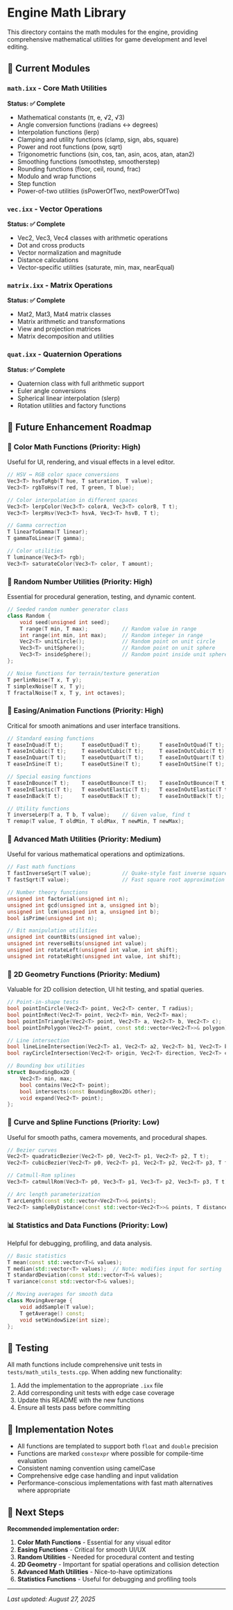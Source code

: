 # Engine Math Library

This directory contains the math modules for the engine, providing comprehensive mathematical utilities for game development and level editing.

## 📁 Current Modules

### `math.ixx` - Core Math Utilities
**Status: ✅ Complete**
- Mathematical constants (π, e, √2, √3)
- Angle conversion functions (radians ↔ degrees)
- Interpolation functions (lerp)
- Clamping and utility functions (clamp, sign, abs, square)
- Power and root functions (pow, sqrt)
- Trigonometric functions (sin, cos, tan, asin, acos, atan, atan2)
- Smoothing functions (smoothstep, smootherstep)
- Rounding functions (floor, ceil, round, frac)
- Modulo and wrap functions
- Step function
- Power-of-two utilities (isPowerOfTwo, nextPowerOfTwo)

### `vec.ixx` - Vector Operations
**Status: ✅ Complete**
- Vec2, Vec3, Vec4 classes with arithmetic operations
- Dot and cross products
- Vector normalization and magnitude
- Distance calculations
- Vector-specific utilities (saturate, min, max, nearEqual)

### `matrix.ixx` - Matrix Operations
**Status: ✅ Complete**
- Mat2, Mat3, Mat4 matrix classes
- Matrix arithmetic and transformations
- View and projection matrices
- Matrix decomposition and utilities

### `quat.ixx` - Quaternion Operations
**Status: ✅ Complete**
- Quaternion class with full arithmetic support
- Euler angle conversions
- Spherical linear interpolation (slerp)
- Rotation utilities and factory functions

## 🚀 Future Enhancement Roadmap

### 🎨 **Color Math Functions** (Priority: High)
Useful for UI, rendering, and visual effects in a level editor.
```cpp
// HSV ↔ RGB color space conversions
Vec3<T> hsvToRgb(T hue, T saturation, T value);
Vec3<T> rgbToHsv(T red, T green, T blue);

// Color interpolation in different spaces
Vec3<T> lerpColor(Vec3<T> colorA, Vec3<T> colorB, T t);
Vec3<T> lerpHsv(Vec3<T> hsvA, Vec3<T> hsvB, T t);

// Gamma correction
T linearToGamma(T linear);
T gammaToLinear(T gamma);

// Color utilities
T luminance(Vec3<T> rgb);
Vec3<T> saturateColor(Vec3<T> color, T amount);
```

### 🎲 **Random Number Utilities** (Priority: High)
Essential for procedural generation, testing, and dynamic content.
```cpp
// Seeded random number generator class
class Random {
    void seed(unsigned int seed);
    T range(T min, T max);           // Random value in range
    int range(int min, int max);     // Random integer in range
    Vec2<T> unitCircle();            // Random point on unit circle
    Vec3<T> unitSphere();            // Random point on unit sphere
    Vec3<T> insideSphere();          // Random point inside unit sphere
};

// Noise functions for terrain/texture generation
T perlinNoise(T x, T y);
T simplexNoise(T x, T y);
T fractalNoise(T x, T y, int octaves);
```

### 🌊 **Easing/Animation Functions** (Priority: High)
Critical for smooth animations and user interface transitions.
```cpp
// Standard easing functions
T easeInQuad(T t);      T easeOutQuad(T t);      T easeInOutQuad(T t);
T easeInCubic(T t);     T easeOutCubic(T t);     T easeInOutCubic(T t);
T easeInQuart(T t);     T easeOutQuart(T t);     T easeInOutQuart(T t);
T easeInSine(T t);      T easeOutSine(T t);      T easeInOutSine(T t);

// Special easing functions
T easeInBounce(T t);    T easeOutBounce(T t);    T easeInOutBounce(T t);
T easeInElastic(T t);   T easeOutElastic(T t);   T easeInOutElastic(T t);
T easeInBack(T t);      T easeOutBack(T t);      T easeInOutBack(T t);

// Utility functions
T inverseLerp(T a, T b, T value);    // Given value, find t
T remap(T value, T oldMin, T oldMax, T newMin, T newMax);
```

### 🔢 **Advanced Math Utilities** (Priority: Medium)
Useful for various mathematical operations and optimizations.
```cpp
// Fast math functions
T fastInverseSqrt(T value);          // Quake-style fast inverse square root
T fastSqrt(T value);                 // Fast square root approximation

// Number theory functions
unsigned int factorial(unsigned int n);
unsigned int gcd(unsigned int a, unsigned int b);
unsigned int lcm(unsigned int a, unsigned int b);
bool isPrime(unsigned int n);

// Bit manipulation utilities
unsigned int countBits(unsigned int value);
unsigned int reverseBits(unsigned int value);
unsigned int rotateLeft(unsigned int value, int shift);
unsigned int rotateRight(unsigned int value, int shift);
```

### 🎯 **2D Geometry Functions** (Priority: Medium)
Valuable for 2D collision detection, UI hit testing, and spatial queries.
```cpp
// Point-in-shape tests
bool pointInCircle(Vec2<T> point, Vec2<T> center, T radius);
bool pointInRect(Vec2<T> point, Vec2<T> min, Vec2<T> max);
bool pointInTriangle(Vec2<T> point, Vec2<T> a, Vec2<T> b, Vec2<T> c);
bool pointInPolygon(Vec2<T> point, const std::vector<Vec2<T>>& polygon);

// Line intersection
bool lineLineIntersection(Vec2<T> a1, Vec2<T> a2, Vec2<T> b1, Vec2<T> b2, Vec2<T>& intersection);
bool rayCircleIntersection(Vec2<T> origin, Vec2<T> direction, Vec2<T> center, T radius);

// Bounding box utilities
struct BoundingBox2D {
    Vec2<T> min, max;
    bool contains(Vec2<T> point);
    bool intersects(const BoundingBox2D& other);
    void expand(Vec2<T> point);
};
```

### 🔢 **Curve and Spline Functions** (Priority: Low)
Useful for smooth paths, camera movements, and procedural shapes.
```cpp
// Bezier curves
Vec2<T> quadraticBezier(Vec2<T> p0, Vec2<T> p1, Vec2<T> p2, T t);
Vec2<T> cubicBezier(Vec2<T> p0, Vec2<T> p1, Vec2<T> p2, Vec2<T> p3, T t);

// Catmull-Rom splines
Vec3<T> catmullRom(Vec3<T> p0, Vec3<T> p1, Vec3<T> p2, Vec3<T> p3, T t);

// Arc length parameterization
T arcLength(const std::vector<Vec2<T>>& points);
Vec2<T> sampleByDistance(const std::vector<Vec2<T>>& points, T distance);
```

### 📊 **Statistics and Data Functions** (Priority: Low)
Helpful for debugging, profiling, and data analysis.
```cpp
// Basic statistics
T mean(const std::vector<T>& values);
T median(std::vector<T> values);  // Note: modifies input for sorting
T standardDeviation(const std::vector<T>& values);
T variance(const std::vector<T>& values);

// Moving averages for smooth data
class MovingAverage {
    void addSample(T value);
    T getAverage() const;
    void setWindowSize(int size);
};
```

## 🧪 Testing

All math functions include comprehensive unit tests in `tests/math_utils_tests.cpp`. When adding new functionality:

1. Add the implementation to the appropriate `.ixx` file
2. Add corresponding unit tests with edge case coverage
3. Update this README with the new functions
4. Ensure all tests pass before committing

## 📝 Implementation Notes

- All functions are templated to support both `float` and `double` precision
- Functions are marked `constexpr` where possible for compile-time evaluation
- Consistent naming convention using camelCase
- Comprehensive edge case handling and input validation
- Performance-conscious implementations with fast math alternatives where appropriate

## 🎯 Next Steps

**Recommended implementation order:**
1. **Color Math Functions** - Essential for any visual editor
2. **Easing Functions** - Critical for smooth UI/UX
3. **Random Utilities** - Needed for procedural content and testing
4. **2D Geometry** - Important for spatial operations and collision detection
5. **Advanced Math Utilities** - Nice-to-have optimizations
6. **Statistics Functions** - Useful for debugging and profiling tools

---
*Last updated: August 27, 2025*
